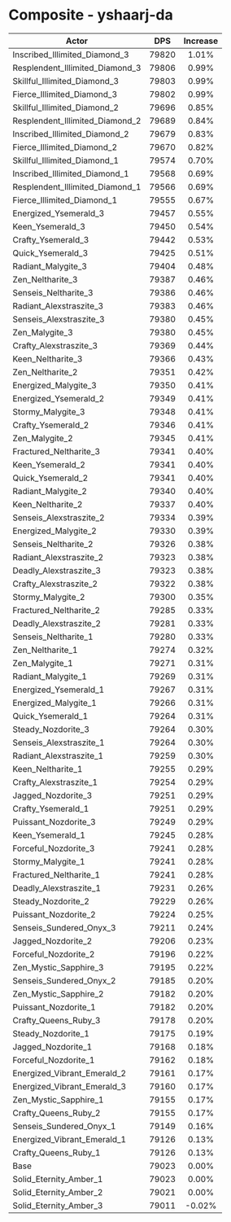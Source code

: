 # Composite - yshaarj-da
| Actor | DPS | Increase |
|---|:---:|:---:|
|Inscribed_Illimited_Diamond_3|79820|1.01%|
|Resplendent_Illimited_Diamond_3|79806|0.99%|
|Skillful_Illimited_Diamond_3|79803|0.99%|
|Fierce_Illimited_Diamond_3|79802|0.99%|
|Skillful_Illimited_Diamond_2|79696|0.85%|
|Resplendent_Illimited_Diamond_2|79689|0.84%|
|Inscribed_Illimited_Diamond_2|79679|0.83%|
|Fierce_Illimited_Diamond_2|79670|0.82%|
|Skillful_Illimited_Diamond_1|79574|0.70%|
|Inscribed_Illimited_Diamond_1|79568|0.69%|
|Resplendent_Illimited_Diamond_1|79566|0.69%|
|Fierce_Illimited_Diamond_1|79555|0.67%|
|Energized_Ysemerald_3|79457|0.55%|
|Keen_Ysemerald_3|79450|0.54%|
|Crafty_Ysemerald_3|79442|0.53%|
|Quick_Ysemerald_3|79425|0.51%|
|Radiant_Malygite_3|79404|0.48%|
|Zen_Neltharite_3|79387|0.46%|
|Senseis_Neltharite_3|79386|0.46%|
|Radiant_Alexstraszite_3|79383|0.46%|
|Senseis_Alexstraszite_3|79380|0.45%|
|Zen_Malygite_3|79380|0.45%|
|Crafty_Alexstraszite_3|79369|0.44%|
|Keen_Neltharite_3|79366|0.43%|
|Zen_Neltharite_2|79351|0.42%|
|Energized_Malygite_3|79350|0.41%|
|Energized_Ysemerald_2|79349|0.41%|
|Stormy_Malygite_3|79348|0.41%|
|Crafty_Ysemerald_2|79346|0.41%|
|Zen_Malygite_2|79345|0.41%|
|Fractured_Neltharite_3|79341|0.40%|
|Keen_Ysemerald_2|79341|0.40%|
|Quick_Ysemerald_2|79341|0.40%|
|Radiant_Malygite_2|79340|0.40%|
|Keen_Neltharite_2|79337|0.40%|
|Senseis_Alexstraszite_2|79334|0.39%|
|Energized_Malygite_2|79330|0.39%|
|Senseis_Neltharite_2|79326|0.38%|
|Radiant_Alexstraszite_2|79323|0.38%|
|Deadly_Alexstraszite_3|79323|0.38%|
|Crafty_Alexstraszite_2|79322|0.38%|
|Stormy_Malygite_2|79300|0.35%|
|Fractured_Neltharite_2|79285|0.33%|
|Deadly_Alexstraszite_2|79281|0.33%|
|Senseis_Neltharite_1|79280|0.33%|
|Zen_Neltharite_1|79274|0.32%|
|Zen_Malygite_1|79271|0.31%|
|Radiant_Malygite_1|79269|0.31%|
|Energized_Ysemerald_1|79267|0.31%|
|Energized_Malygite_1|79266|0.31%|
|Quick_Ysemerald_1|79264|0.31%|
|Steady_Nozdorite_3|79264|0.30%|
|Senseis_Alexstraszite_1|79264|0.30%|
|Radiant_Alexstraszite_1|79259|0.30%|
|Keen_Neltharite_1|79255|0.29%|
|Crafty_Alexstraszite_1|79254|0.29%|
|Jagged_Nozdorite_3|79251|0.29%|
|Crafty_Ysemerald_1|79251|0.29%|
|Puissant_Nozdorite_3|79249|0.29%|
|Keen_Ysemerald_1|79245|0.28%|
|Forceful_Nozdorite_3|79241|0.28%|
|Stormy_Malygite_1|79241|0.28%|
|Fractured_Neltharite_1|79241|0.28%|
|Deadly_Alexstraszite_1|79231|0.26%|
|Steady_Nozdorite_2|79229|0.26%|
|Puissant_Nozdorite_2|79224|0.25%|
|Senseis_Sundered_Onyx_3|79211|0.24%|
|Jagged_Nozdorite_2|79206|0.23%|
|Forceful_Nozdorite_2|79196|0.22%|
|Zen_Mystic_Sapphire_3|79195|0.22%|
|Senseis_Sundered_Onyx_2|79185|0.20%|
|Zen_Mystic_Sapphire_2|79182|0.20%|
|Puissant_Nozdorite_1|79182|0.20%|
|Crafty_Queens_Ruby_3|79178|0.20%|
|Steady_Nozdorite_1|79175|0.19%|
|Jagged_Nozdorite_1|79168|0.18%|
|Forceful_Nozdorite_1|79162|0.18%|
|Energized_Vibrant_Emerald_2|79161|0.17%|
|Energized_Vibrant_Emerald_3|79160|0.17%|
|Zen_Mystic_Sapphire_1|79155|0.17%|
|Crafty_Queens_Ruby_2|79155|0.17%|
|Senseis_Sundered_Onyx_1|79149|0.16%|
|Energized_Vibrant_Emerald_1|79126|0.13%|
|Crafty_Queens_Ruby_1|79126|0.13%|
|Base|79023|0.00%|
|Solid_Eternity_Amber_1|79023|0.00%|
|Solid_Eternity_Amber_2|79021|0.00%|
|Solid_Eternity_Amber_3|79011|-0.02%|
